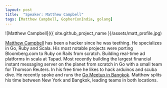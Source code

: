 ```yaml
---
layout: post
title:  "Speaker: Matthew Campbell"
tags: [Matthew Campbell, GopherConIndia, golang]
---
```


![Matthew Campbell]({{ site.github_project_name }}/assets/matt_profile.jpg)

[Matthew Campbell](https://twitter.com/kanwisher) has been a hacker since he was teething. He specializes in Go, Ruby and Scala. His most notable projects were porting Bloomberg.com to Ruby on Rails from scratch. Building real-time ad platforms in scala at Tapad. Most recently building the largest financial instant messaging server on the planet from scratch in Go with a small team for Thomson Reuters. In his free time he likes to hack arduinos and scuba dive. He recently spoke and runs the [Go Meetup in Bangkok](http://www.meetup.com/Bangkok-Gophers-Go-programming-Meetup/). Matthew splits his time between New York and Bangkok, leading teams in both locations.


